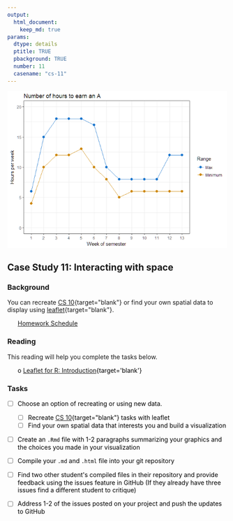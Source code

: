 ```yaml
---
output:  
  html_document:  
    keep_md: true  
params:
  dtype: details
  ptitle: TRUE
  pbackground: TRUE
  number: 11
  casename: "cs-11"
---
```





![](cs11_details_files/figure-html/unnamed-chunk-2-1.png)<!-- -->

## Case Study 11: Interacting with space 
### Background 

You can recreate [CS 10](https://byuistats.github.io/M335/weekly_projects/cs10_details.html){target="blank"} or find your own spatial data to display using [leaflet](http://rstudio.github.io/leaflet/
){target="blank"}.

 * [Homework Schedule](../homework_schedule.html)






### Reading

This reading will help you complete the tasks below.

* o [Leaflet for R: Introduction](http://rstudio.github.io/leaflet/){target='blank'}


### Tasks


<style>
ul {
   color: black;
   list-style-type: none;
   list-style-position: outside;

}

</style>


* [ ] Choose an option of recreating or using new data.
    * [ ] Recreate [CS 10](https://byuistats.github.io/M335/weekly_projects/cs10_details.html){target="blank"} tasks with leaflet
    * [ ] Find your own spatial data that interests you and build a visualization
* [ ] Create an `.Rmd` file with 1-2 paragraphs summarizing your graphics and the choices you made in your visualization
* [ ] Compile your `.md` and `.html` file into your git repository
* [ ] Find two other student's compiled files in their repository and provide feedback using the issues feature in GitHub (If they already have three issues find a different student to critique)
* [ ] Address 1-2 of the issues posted on your project and push the updates to GitHub









